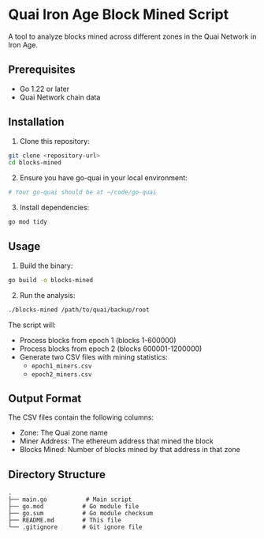 # Quai Iron Age Block Mined Script

A tool to analyze blocks mined across different zones in the Quai Network in Iron Age. 

## Prerequisites

- Go 1.22 or later
- Quai Network chain data

## Installation

1. Clone this repository:
```bash
git clone <repository-url>
cd blocks-mined
```

2. Ensure you have go-quai in your local environment:
```bash
# Your go-quai should be at ~/code/go-quai
```

3. Install dependencies:
```bash
go mod tidy
```

## Usage

1. Build the binary:
```bash
go build -o blocks-mined
```

2. Run the analysis:
```bash
./blocks-mined /path/to/quai/backup/root
```

The script will:
- Process blocks from epoch 1 (blocks 1-600000)
- Process blocks from epoch 2 (blocks 600001-1200000)
- Generate two CSV files with mining statistics:
  - `epoch1_miners.csv`
  - `epoch2_miners.csv`

## Output Format

The CSV files contain the following columns:
- Zone: The Quai zone name
- Miner Address: The ethereum address that mined the block
- Blocks Mined: Number of blocks mined by that address in that zone

## Directory Structure

```
.
├── main.go           # Main script
├── go.mod           # Go module file
├── go.sum           # Go module checksum
├── README.md        # This file
└── .gitignore       # Git ignore file
```
